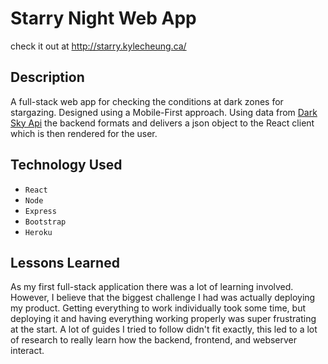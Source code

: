 # Starry Night Web App


check it out at http://starry.kylecheung.ca/

## Description

A full-stack web app for checking the conditions at dark zones for stargazing. Designed using a Mobile-First approach. Using data from [Dark Sky Api](https://darksky.net/dev) the backend formats and delivers a json object to the React client which is then rendered for the user.

## Technology Used

* `React` 
* `Node` 
* `Express` 
* `Bootstrap` 
* `Heroku`

## Lessons Learned

As my first full-stack application there was a lot of learning involved. However, I believe that the biggest challenge I had was actually deploying my product. Getting everything to work individually took some time, but deploying it and having everything working properly was super frustrating at the start. A lot of guides I tried to follow didn't fit exactly, this led to a lot of research to really learn how the backend, frontend, and webserver interact.  
